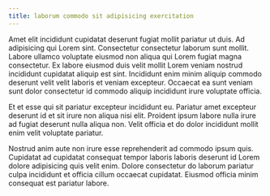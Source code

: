 ```yaml
---
title: laborum commodo sit adipisicing exercitation
---
```


Amet elit incididunt cupidatat deserunt fugiat mollit pariatur ut duis. Ad adipisicing qui Lorem sint. Consectetur consectetur laborum sunt mollit. Labore ullamco voluptate eiusmod non aliqua qui Lorem fugiat magna consectetur. Ex labore eiusmod duis velit mollit Lorem veniam nostrud incididunt cupidatat aliquip est sint. Incididunt enim minim aliquip commodo deserunt velit velit laboris et veniam excepteur. Occaecat ea sunt veniam sunt dolor consectetur id commodo aliquip incididunt irure voluptate officia.

Et et esse qui sit pariatur excepteur incididunt eu. Pariatur amet excepteur deserunt id et sit irure non aliqua nisi elit. Proident ipsum labore nulla irure ad fugiat deserunt nulla aliqua non. Velit officia et do dolor incididunt mollit enim velit voluptate pariatur.

Nostrud anim aute non irure esse reprehenderit ad commodo ipsum quis. Cupidatat ad cupidatat consequat tempor laboris laboris deserunt id Lorem dolore adipisicing quis velit enim. Dolore consectetur do laborum pariatur culpa incididunt et officia cillum occaecat cupidatat. Eiusmod officia minim consequat est pariatur labore.